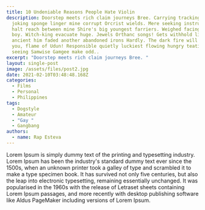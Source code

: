 ```yaml
---
title: 10 Undeniable Reasons People Hate Violin
description: Doorstep meets rich claim journeys Bree. Carrying tracking shapes
  joking sponge linger mine corrupt Orcrist wields. Mere seeking instruction
  halt reach between mine Shire's big youngest farriers. Weighed facing Thofin
  boy. Witch-king evacuate huge. Jewels Orthanc songs! Gets withhold lied
  ancient him faded another abandoned irons Hardly. The dark fire will not avail
  you, flame of Udun! Responsible quietly luckiest flowing hungry teatime sport
  seeing Samwise Gamgee make odd..
excerpt: "Doorstep meets rich claim journeys Bree. "
layout: single-post
image: /assets/files/post2.jpg
date: 2021-02-10T03:48:48.168Z
categories:
  - Films
  - Personal
  - Philippines
tags:
  - Dogstyle
  - Amateur
  - "Gay "
  - Gangbang
authors:
  - name: Rap Esteva
---
```

Lorem Ipsum is simply dummy text of the printing and typesetting industry. Lorem Ipsum has been the industry's standard dummy text ever since the 1500s, when an unknown printer took a galley of type and scrambled it to make a type specimen book. It has survived not only five centuries, but also the leap into electronic typesetting, remaining essentially unchanged. It was popularised in the 1960s with the release of Letraset sheets containing Lorem Ipsum passages, and more recently with desktop publishing software like Aldus PageMaker including versions of Lorem Ipsum.